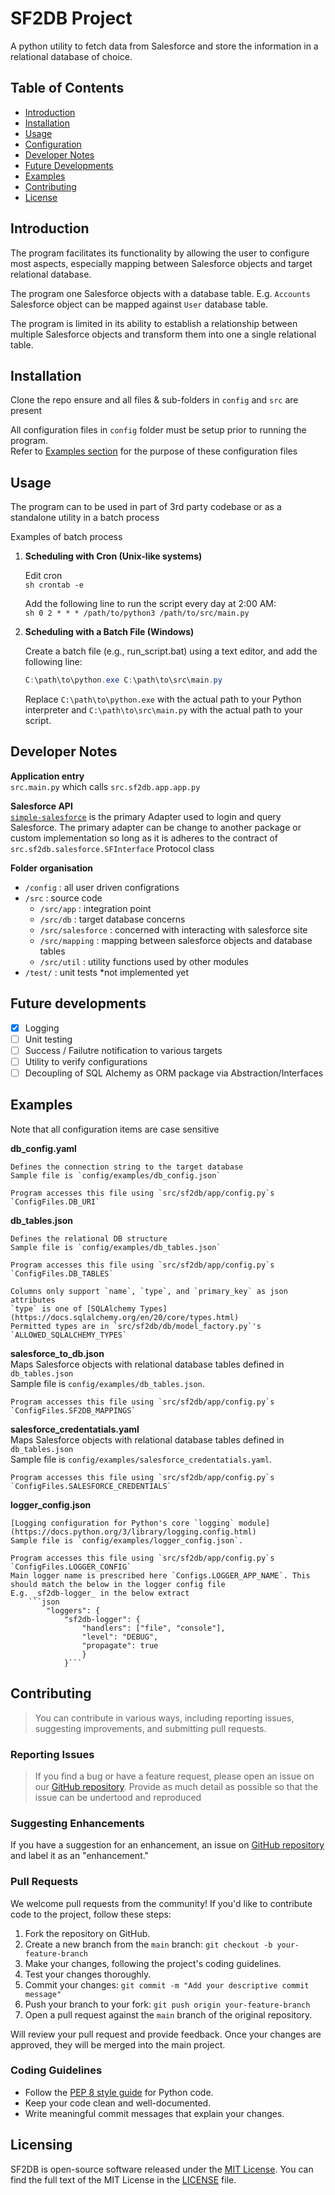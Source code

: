 # SF2DB Project

A python utility to fetch data from Salesforce and store the information in a relational database of choice.

## Table of Contents

- [Introduction](#introduction)
- [Installation](#installation)
- [Usage](#usage)
- [Configuration](#configuration)
- [Developer Notes](#dev-notes)
- [Future Developments](#future-dev)
- [Examples](#examples)
- [Contributing](#contributing)
- [License](#license)

## Introduction

The program facilitates its functionality by allowing the user to configure most aspects, especially mapping between Salesforce objects and target relational database.  

The program one Salesforce objects with a database table. E.g. `Accounts` Salesforce object can be mapped against `User` database table. 

The program is limited in its ability to establish a relationship between multiple Salesforce objects and transform them into one a single relational table.  
## Installation  

Clone the repo ensure and all files & sub-folders in `config` and `src` are present  

All configuration files in `config` folder must be setup prior to running the program.  
Refer to [Examples section](#examples) for the purpose of these configuration files

## Usage
The program can to be used in part of 3rd party codebase or as a standalone utility in a batch process  

Examples of batch process  

1. **Scheduling with Cron (Unix-like systems)**  

    Edit cron  
        ```sh
        crontab -e
        ```  

    Add the following line to run the script every day at 2:00 AM:  
        ```sh
        0 2 * * * /path/to/python3 /path/to/src/main.py
        ```  

2. **Scheduling with a Batch File (Windows)**  

    Create a batch file (e.g., run_script.bat) using a text editor, and add the following line:  

    ```powershell 
    C:\path\to\python.exe C:\path\to\src\main.py
    ```  

    Replace `C:\path\to\python.exe` with the actual path to your Python interpreter and `C:\path\to\src\main.py` with the actual path to your script.  

## Developer Notes  

__Application entry__  
`src.main.py` which calls `src.sf2db.app.app.py`  

__Salesforce API__  
[`simple-salesforce`](https://pypi.org/project/simple-salesforce/) is the primary Adapter used to login and query Salesforce.
The primary adapter can be change to another package or custom implementation so long as it is adheres to the contract of `src.sf2db.salesforce.SFInterface` Protocol class  

__Folder organisation__  
- `/config` : all user driven configrations  
- `/src` : source code  
    - `/src/app` : integration point
    - `/src/db` : target database concerns
    - `/src/salesforce` : concerned with interacting with salesforce site
    - `/src/mapping` : mapping between salesforce objects and database tables
    - `/src/util` : utility functions used by other modules
- `/test/` : unit tests *not implemented yet  
## Future developments

- [x] Logging 
- [ ] Unit testing
- [ ] Success / Failutre notification to various targets
- [ ] Utility to verify configurations
- [ ] Decoupling of SQL Alchemy as ORM package via Abstraction/Interfaces

## Examples

Note that all configuration items are case sensitive  

__db_config.yaml__

    Defines the connection string to the target database  
    Sample file is `config/examples/db_config.json`  

    Program accesses this file using `src/sf2db/app/config.py`s `ConfigFiles.DB_URI`  

__db_tables.json__  

    Defines the relational DB structure  
    Sample file is `config/examples/db_tables.json`  

    Program accesses this file using `src/sf2db/app/config.py`s `ConfigFiles.DB_TABLES`  
 
    Columns only support `name`, `type`, and `primary_key` as json attributes  
    `type` is one of [SQLAlchemy Types](https://docs.sqlalchemy.org/en/20/core/types.html)  
    Permitted types are in `src/sf2db/db/model_factory.py`'s `ALLOWED_SQLALCHEMY_TYPES`  

__salesforce_to_db.json__  
    Maps Salesforce objects with relational database tables defined in `db_tables.json`  
    Sample file is `config/examples/db_tables.json`.   

    Program accesses this file using `src/sf2db/app/config.py`s `ConfigFiles.SF2DB_MAPPINGS`  

__salesforce_credentatials.yaml__  
    Maps Salesforce objects with relational database tables defined in `db_tables.json`  
    Sample file is `config/examples/salesforce_credentatials.yaml`.   

    Program accesses this file using `src/sf2db/app/config.py`s `ConfigFiles.SALESFORCE_CREDENTIALS`  

__logger_config.json__

    [Logging configuration for Python's core `logging` module](https://docs.python.org/3/library/logging.config.html)  
    Sample file is `config/examples/logger_config.json`.   

    Program accesses this file using `src/sf2db/app/config.py`s `ConfigFiles.LOGGER_CONFIG`  
    Main logger name is prescribed here `Configs.LOGGER_APP_NAME`. This should match the below in the logger config file  
    E.g. _sf2db-logger_ in the below extract
        ```json
            "loggers": {
                "sf2db-logger": {
                    "handlers": ["file", "console"],
                    "level": "DEBUG",
                    "propagate": true
                    }
                }```  


## Contributing

>You can contribute in various ways, including reporting issues, suggesting improvements, and submitting pull requests.

### Reporting Issues
>If you find a bug or have a feature request, please open an issue on our [GitHub repository](https://github.com/neotechmonk/cmcs/issues). Provide as much detail as possible so that the issue can be undertood and reproduced  

### Suggesting Enhancements

If you have a suggestion for an enhancement, an issue on  [GitHub repository](https://github.com/neotechmonk/cmcs/issues) and label it as an "enhancement."  

### Pull Requests

We welcome pull requests from the community! If you'd like to contribute code to the project, follow these steps:  

1. Fork the repository on GitHub.
2. Create a new branch from the `main` branch: `git checkout -b your-feature-branch`
3. Make your changes, following the project's coding guidelines.
4. Test your changes thoroughly.
5. Commit your changes: `git commit -m "Add your descriptive commit message"`
6. Push your branch to your fork: `git push origin your-feature-branch`
7. Open a pull request against the `main` branch of the original repository.

Will review your pull request and provide feedback. Once your changes are approved, they will be merged into the main project.  

### Coding Guidelines

- Follow the [PEP 8 style guide](https://www.python.org/dev/peps/pep-0008/) for Python code.  
- Keep your code clean and well-documented.  
- Write meaningful commit messages that explain your changes.  

## Licensing

SF2DB is open-source software released under the [MIT License](https://choosealicense.com/licenses/mit/).
You can find the full text of the MIT License in the [LICENSE](LICENSE.txt) file.

